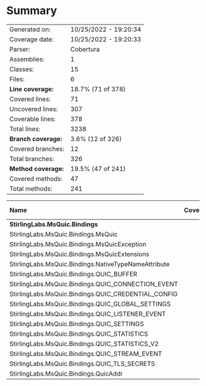 ﻿# Summary
|||
|:---|:---|
| Generated on: | 10/25/2022 - 19:20:34 |
| Coverage date: | 10/25/2022 - 19:20:33 |
| Parser: | Cobertura |
| Assemblies: | 1 |
| Classes: | 15 |
| Files: | 6 |
| **Line coverage:** | 18.7% (71 of 378) |
| Covered lines: | 71 |
| Uncovered lines: | 307 |
| Coverable lines: | 378 |
| Total lines: | 3238 |
| **Branch coverage:** | 3.6% (12 of 326) |
| Covered branches: | 12 |
| Total branches: | 326 |
| **Method coverage:** | 19.5% (47 of 241) |
| Covered methods: | 47 |
| Total methods: | 241 |

|**Name**|**Covered**|**Uncovered**|**Coverable**|**Total**|**Line coverage**|**Covered**|**Total**|**Branch coverage**|**Covered**|**Total**|**Method coverage**|
|:---|---:|---:|---:|---:|---:|---:|---:|---:|---:|---:|---:|
|**StirlingLabs.MsQuic.Bindings**|**71**|**307**|**378**|**26369**|**18.7%**|**12**|**326**|**3.6%**|**47**|**241**|**19.5%**|
|StirlingLabs.MsQuic.Bindings.MsQuic|30|41|71|282|42.2%|12|234|5.1%|15|51|29.4%|
|StirlingLabs.MsQuic.Bindings.MsQuicException|0|43|43|71|0%|0|76|0%|0|4|0%|
|StirlingLabs.MsQuic.Bindings.MsQuicExtensions|0|6|6|30|0%|0|0||0|3|0%|
|StirlingLabs.MsQuic.Bindings.NativeTypeNameAttribute|0|4|4|201|0%|0|0||0|2|0%|
|StirlingLabs.MsQuic.Bindings.QUIC_BUFFER|2|8|10|240|20%|0|2|0%|2|9|22.2%|
|StirlingLabs.MsQuic.Bindings.QUIC_CONNECTION_EVENT|11|13|24|2816|45.8%|0|0||11|21|52.3%|
|StirlingLabs.MsQuic.Bindings.QUIC_CREDENTIAL_CONFIG|1|5|6|2816|16.6%|0|0||1|6|16.6%|
|StirlingLabs.MsQuic.Bindings.QUIC_GLOBAL_SETTINGS|0|11|11|2816|0%|0|0||0|8|0%|
|StirlingLabs.MsQuic.Bindings.QUIC_LISTENER_EVENT|1|7|8|2816|12.5%|0|0||1|6|16.6%|
|StirlingLabs.MsQuic.Bindings.QUIC_SETTINGS|19|100|119|2816|15.9%|0|0||10|80|12.5%|
|StirlingLabs.MsQuic.Bindings.QUIC_STATISTICS|0|12|12|2816|0%|0|0||0|8|0%|
|StirlingLabs.MsQuic.Bindings.QUIC_STATISTICS_V2|0|12|12|2816|0%|0|0||0|8|0%|
|StirlingLabs.MsQuic.Bindings.QUIC_STREAM_EVENT|7|19|26|2816|26.9%|0|0||7|20|35%|
|StirlingLabs.MsQuic.Bindings.QUIC_TLS_SECRETS|0|18|18|2816|0%|0|0||0|12|0%|
|StirlingLabs.MsQuic.Bindings.QuicAddr|0|8|8|201|0%|0|14|0%|0|3|0%|

